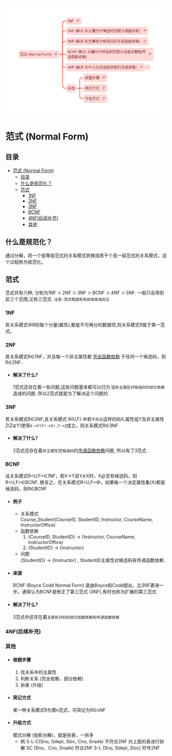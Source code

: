 ![Normal Form of header img.png](./Resouces/Normal%20Form%20of%20header%20img.png)
# 范式 (Normal Form)
## 目录
- [范式 (Normal Form)](#范式-normal-form)
  - [目录](#目录)
  - [什么是规范化？](#什么是规范化)
  - [范式](#范式)
    - [1NF](#1nf)
    - [2NF](#2nf)
    - [3NF](#3nf)
    - [BCNF](#bcnf)
    - [4NF(后续补充)](#4nf后续补充)
    - [其他](#其他)

## 什么是规范化？
通过分解，将一个低等级范式的关系模式转换成若干个高一级范式的关系模式，这个过程称为规范化。

## 范式
范式共有六种, 分别为1NF ⊃ 2NF ⊃ 3NF ⊃ BCNF ⊃ 4NF ⊃ 5NF. 一般只会用到前三个范围,又称三范式. `注意:范式程度和系统效率成反比`

### 1NF  
若关系模式中R的每个分量(属性),都是不可再分的数据项,则关系模式R属于第一范式。

### 2NF
若关系模式R∈1NF，并且每一个非主属性都 [完全函数依赖](./Functional%20Dependency.md#完全函数依赖-full-functional-dependency) 于任何一个候选码，则R∈2NF.
-   #### 解决了什么?
    1范式还存在着一些问题,这些问题基本都可以归为 `因非主属性对候选码的部分依赖` 造成的问题. 所以2范式就是为了解决这个问题的.

### 3NF
若关系模式R∈2NF,且关系模式 R(U,F) 中若`不存在`这样的码X,属性组Y及非主属性Z(Z⊈Y)使得`X->Y(Y!->X),Y->Z`成立，则关系模式R∈3NF
-   #### 解决了什么?
    2范式还存在着`非主属性`对`候选码`的[传递函数依赖](./Functional%20Dependency.md#传递函数依赖-transitive-functional-dependency)问题, 所以有了3范式.

### BCNF
设关系模式R<U,F>∈1NF，若X->Y且Y⊄X时，X必含有候选码，则R<U,F>∈BCNF. 换言之，在关系模式R<U,F>中，如果每一个决定属性集(X)都是候选码，则R∈BCNF 
-   #### 例子
    -   关系模式  
        Course_Student(CourseID, StudentID, Instructor, CourseName, InstructorOffice)
    -   函数依赖
        1.  {CourseID, StudentID} → {Instructor, CourseName, InstructorOffice}
        2.  {StudentID} → {Instructor}
    -   问题  
        {StudentID} → {Instructor} , StudentID主属性对候选码有传递函数依赖.
-   #### 来源
    BCNF (Boyce Codd Normal Form) 是由Boyce和Codd提出，比3NF更进一步。通常认为BCNF是修正了第三范式 (3NF),有时也称为扩展的第三范式
-   #### 解决了什么?
    3范式中还存在着`主属性对码的部分函数依赖和传递函数依赖`

### 4NF(后续补充)

### 其他
-   #### 做题步骤
    1.  找关系中的主属性
    2.  判断关系 (完全依赖、部分依赖)
    3.  拆表 (升级)
-   #### 简记方式
    某一种关系模式R为第n范式，可简记为R∈nNF
-   #### 升级方式
    模式分解 (投影分解)，就是拆表，一拆多
    -   例
        S-L-C(Sno, Sdept, Sloc, Cno, Grade) 不符合2NF
        对上面的表进行拆解
        SC (Sno，Cno, Grade) 符合2NF
        S-L (Sno, Sdept, Sloc) 符号2NF